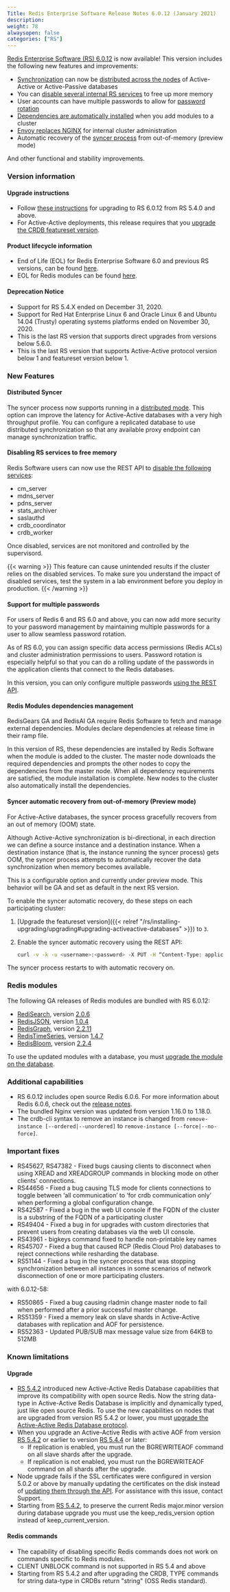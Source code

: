 ```yaml
---
Title: Redis Enterprise Software Release Notes 6.0.12 (January 2021)
description:
weight: 78
alwaysopen: false
categories: ["RS"]
---
```

[Redis Enterprise Software (RS) 6.0.12](https://redislabs.com/download-center/#downloads) is now available!
This version includes the following new features and improvements:

- [Synchronization](https://docs.redislabs.com/latest/rs/administering/designing-production/active-active/#syncer-process) can now be [distributed across the nodes](https://docs.redislabs.com/latest/rs/administering/cluster-operations/synchronization-mode/) of Active-Active or Active-Passive databases
- You can [disable several internal RS services](https://docs.redislabs.com/latest/rs/administering/troubleshooting/disabling-services/) to free up more memory
- User accounts can have multiple passwords to allow for [password rotation](https://docs.redislabs.com/latest/rs/administering/access-control/password-rotation/)
- [Dependencies are automatically installed](https://docs.redislabs.com/latest/modules/add-module-to-cluster/#adding-a-module-using-the-rest-api) when you add modules to a cluster
- [Envoy replaces NGINX](https://docs.redislabs.com/latest/rs/administering/designing-production/networking/port-configurations/) for internal cluster administration
- Automatic recovery of the [syncer process](https://docs.redislabs.com/latest/rs/administering/designing-production/active-active/#syncer-process) from out-of-memory (preview mode)

And other functional and stability improvements.

### Version information

#### Upgrade instructions

- Follow [these instructions](https://docs.redislabs.com/latest/rs/installing-upgrading/upgrading/) for upgrading to RS 6.0.12 from RS 5.4.0 and above.
- For Active-Active deployments, this release requires that you [upgrade the CRDB featureset version](https://docs.redislabs.com/latest/rs/installing-upgrading/upgrading/#upgrading-activeactive-databases).

#### Product lifecycle information

- End of Life (EOL) for Redis Enterprise Software 6.0 and previous RS versions, can be found [here](https://docs.redislabs.com/latest/rs/administering/product-lifecycle/).
- EOL for Redis modules can be found [here](https://docs.redislabs.com/latest/modules/modules-lifecycle/#modules-endoflife-schedule).

#### Deprecation Notice

- Support for RS 5.4.X ended on December 31, 2020.
- Support for Red Hat Enterprise Linux 6 and Oracle Linux 6 and Ubuntu 14.04 (Trusty) operating systems platforms ended on November 30, 2020.
- This is the last RS version that supports direct upgrades from versions below 5.6.0.
- This is the last RS version that supports Active-Active protocol version below 1 and featureset version below 1.

### New Features

#### Distributed Syncer

The syncer process now supports running in a [distributed mode](https://docs.redislabs.com/latest/rs/administering/cluster-operations/synchronization-mode/). This option can improve the latency for Active-Active databases with a very high throughput profile. You can configure a replicated database to use distributed synchronization so that any available proxy endpoint can manage synchronization traffic.

#### Disabling RS services to free memory

Redis Software users can now use the REST API to [disable the following services](https://docs.redislabs.com/latest/rs/administering/troubleshooting/disabling-services/):

- cm_server
- mdns_server
- pdns_server
- stats_archiver
- saslauthd
- crdb_coordinator
- crdb_worker

Once disabled, services are not monitored and controlled by the supervisord.

{{< warning >}}
This feature can cause unintended results if the cluster relies on the disabled services.
To make sure you understand the impact of disabled services, test the system in a lab environment before you deploy in production.
{{< /warning >}}

#### Support for multiple passwords

For users of Redis 6 and RS 6.0 and above, you can now add more security to your password management by maintaining multiple passwords for a user to allow seamless password rotation.

As of RS 6.0, you can assign specific data access permissions (Redis ACLs) and cluster administration permissions to users.
Password rotation is especially helpful so that you can do a rolling update of the passwords in the application clients that connect to the Redis databases.

In this version, you can only configure multiple passwords [using the REST API](https://docs.redislabs.com/latest/rs/administering/access-control/password-rotation/).

#### Redis Modules dependencies management

RedisGears GA and RedisAI GA require Redis Software to fetch and manage external dependencies.
Modules declare dependencies at release time in their ramp file.

In this version of RS, these dependencies are installed by Redis Software when the module is added to the cluster.
The master node downloads the required dependencies and prompts the other nodes to copy the dependencies from the master node.
When all dependency requirements are satisfied, the module installation is complete.
New nodes to the cluster also automatically install the dependencies.

#### Syncer automatic recovery from out-of-memory (Preview mode)

For Active-Active databases, the syncer process gracefully recovers from an out of memory (OOM) state.

Although Active-Active synchronization is bi-directional, in each direction we can define a source instance and a destination instance.
When a destination instance (that is, the instance running the syncer process) gets OOM, the syncer process attempts to automatically recover the data synchronization when memory becomes available.

This is a configurable option and currently under preview mode. This behavior will be GA and set as default in the next RS version.

To enable the syncer automatic recovery, do these steps on each participating cluster:

1. [Upgrade the featureset version]({{< relref "/rs/installing-upgrading/upgrading#upgrading-activeactive-databases" >}}) to `3`.
1. Enable the syncer automatic recovery using the REST API:

    ```sh
    curl -v -k -u <username>:<password> -X PUT -H “Content-Type: application/json” -d ‘{crdt_syncer_auto_oom_unlatch”:true}’ http://<cluster_address>:8080/v1/bdbs/<database_ID>
    ```

The syncer process restarts to with automatic recovery on.

### Redis modules

The following GA releases of Redis modules are bundled with RS 6.0.12:

- [RediSearch](https://redislabs.com/redis-enterprise/redis-search/), version [2.0.6](https://docs.redislabs.com/latest/modules/redisearch/release-notes/redisearch-2.0-release-notes/)
- [RedisJSON](https://redislabs.com/redis-enterprise/redis-json/), version [1.0.4](https://docs.redislabs.com/latest/modules/redisjson/release-notes/redisjson-1.0-release-notes/)
- [RedisGraph](https://redislabs.com/redis-enterprise/redis-graph/), version [2.2.11](https://docs.redislabs.com/latest/modules/redisgraph/release-notes/)
- [RedisTimeSeries](https://redislabs.com/redis-enterprise/redis-time-series/), version [1.4.7](https://docs.redislabs.com/latest/modules/redistimeseries/release-notes/)
- [RedisBloom](https://redislabs.com/redis-enterprise/redis-bloom/), version [2.2.4](https://docs.redislabs.com/latest/modules/redisbloom/release-notes/redisbloom-2.2-release-notes/)

To use the updated modules with a database, you must [upgrade the module on the database](https://docs.redislabs.com/latest/modules/upgrading-rs/#upgrading-the-module-for-the-database).

### Additional capabilities

- RS 6.0.12 includes open source Redis 6.0.6. For more information about Redis 6.0.6, check out the [release notes](https://raw.githubusercontent.com/redis/redis/6.0.6/00-RELEASENOTES).
- The bundled Nginx version was updated from version 1.16.0 to 1.18.0.
- The crdb-cli syntax to remove an instance is changed from
`remove-instance [--ordered|--unordered]` to `remove-instance [--force|--no-force]`.

### Important fixes

- RS45627, RS47382 - Fixed bugs causing clients to disconnect when using XREAD and XREADGROUP commands in blocking mode on other clients’ connections.
- RS44656 - Fixed a bug causing TLS mode for clients connections to toggle between ‘all communication’ to ‘for crdb communication only’ when performing a global configuration change.
- RS42587 - Fixed a bug in the web UI console if the FQDN of the cluster is a substring of the FQDN of a participating cluster
- RS49404 - Fixed a bug in for upgrades with custom directories that prevent users from creating databases via the web UI console.
- RS43961 - bigkeys command fixed to handle non-printable key names
- RS45707 - Fixed a bug that caused RCP (Redis Cloud Pro) databases to reject connections while resharding the database.
- RS51144 - Fixed a bug in the syncer process that was stopping synchronization between all instances in some scenarios of network disconnection of one or more participating clusters.

with 6.0.12-58:
- RS50865 - Fixed a bug causing rladmin change master node to fail when performed after a prior successful master change.
- RS51359 - Fixed a memory leak on slave shards in Active-Active databases with replication and AOF for persistence.
- RS52363 - Updated PUB/SUB max message value size from 64KB to 512MB 

### Known limitations

#### Upgrade

- [RS 5.4.2](https://docs.redislabs.com/latest/rs/release-notes/rs-5-4-2-april-2019/) introduced new Active-Active Redis Database capabilities that improve its compatibility with open source Redis. Now the string data-type in Active-Active Redis Database is implicitly and dynamically typed, just like open source Redis. To use the new capabilities on nodes that are upgraded from version RS 5.4.2 or lower, you must [upgrade the Active-Active Redis Database protocol](https://docs.redislabs.com/latest/rs/installing-upgrading/upgrading/#upgrading-crdbs).
- When you upgrade an Active-Active Redis with active AOF from version [RS 5.4.2](https://docs.redislabs.com/latest/rs/release-notes/rs-5-4-2-april-2019/) or earlier to version [RS 5.4.4](https://docs.redislabs.com/latest/rs/release-notes/rs-5-4-4-june-2019/) or later:
    - If replication is enabled, you must run the BGREWRITEAOF command on all slave shards after the upgrade.
    - If replication is not enabled, you must run the BGREWRITEAOF command on all shards after the upgrade.
- Node upgrade fails if the SSL certificates were configured in version 5.0.2 or above by manually updating the certificates on the disk instead of [updating them through the API](https://docs.redislabs.com/latest/rs/administering/cluster-operations/updating-certificates/). For assistance with this issue, contact Support.
- Starting from [RS 5.4.2](https://docs.redislabs.com/latest/rs/release-notes/rs-5-4-2-april-2019/), to preserve the current Redis major.minor version during database upgrade you must use the keep_redis_version option instead of keep_current_version.

#### Redis commands

- The capability of disabling specific Redis commands does not work on commands specific to Redis modules.
- CLIENT UNBLOCK command is not supported in RS 5.4 and above
- Starting from RS 5.4.2 and after upgrading the CRDB, TYPE commands for string data-type in CRDBs return "string" (OSS Redis standard).
